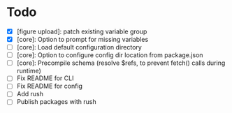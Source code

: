 # Todo

- [x] [figure upload]: patch existing variable group
- [x] [core]: Option to prompt for missing variables
- [ ] [core]: Load default configuration directory 
- [ ] [core]: Option to configure config dir location from package.json 
- [ ] [core]: Precompile schema (resolve $refs, to prevent fetch() calls during runtime)
- [ ] Fix README for CLI  
- [ ] Fix README for config  
- [ ] Add rush  
- [ ] Publish packages with rush   
